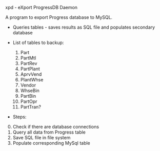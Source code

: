 xpd - eXport ProgressDB Daemon

A program to export Progress database to MySQL.

- Queries tables - saves results as SQL file and populates secondary database

- List of tables to backup:
	1. Part
	2. PartMtl
	3. PartRev
	4. PartPlant
	5. AprvVend
	6. PlantWhse
	7. Vendor
	8. WhseBin
	9. PartBin
	10. PartOpr
	11. PartTran?
	
	
- Steps:

0. Check if there are database connections
1. Query all data from Progress table
2. Save SQL file in file system
3. Populate corresponding MySql table

